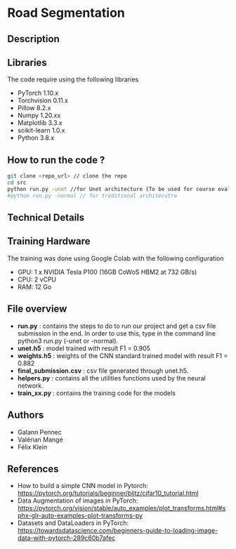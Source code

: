 # Road Segmentation 

## Description

## Libraries

The code require using the following libraries
- PyTorch 1.10.x
- Torchvision 0.11.x
- Pillow 8.2.x
- Numpy 1.20.xx
- Matplotlib 3.3.x
- scikit-learn 1.0.x
- Python 3.8.x

## How to run the code ?


 ```bash 
git clone <repo_url> // clone the repo
cd src
python run.py -unet //for Unet architecture (To be used for course evaluation)
#python run.py -normal // for traditional architecutre
  ```


## Technical Details


## Training Hardware

The training was done using Google Colab with the following configuration
- GPU: 1 x NVIDIA Tesla P100 (16GB CoWoS HBM2 at 732 GB/s)
- CPU: 2 vCPU
- RAM: 12 Go

## File overview
* **run.py** : contains the steps to do to run our project and get a csv file submission in the end. In order to use this, type in the command line python3 run.py (-unet or -normal). 
* **unet.h5** : model trained with result F1 = 0.905
* **weights.h5** : weights of the CNN standard trained model with result F1 = 0.882 
* **final_submission.csv** : csv file generated through unet.h5.
* **helpers.py** : contains all the utilities functions used by the neural network.
* **train_xx.py** : contains the training code for the models

## Authors
* Galann Pennec
* Valérian Mangé
* Félix Klein

## References

* How to build a simple CNN model in Pytorch: https://pytorch.org/tutorials/beginner/blitz/cifar10_tutorial.html
* Data Augmentation of images in PyTorch: https://pytorch.org/vision/stable/auto_examples/plot_transforms.html#sphx-glr-auto-examples-plot-transforms-py
* Datasets and DataLoaders in PyTorch: https://towardsdatascience.com/beginners-guide-to-loading-image-data-with-pytorch-289c60b7afec
